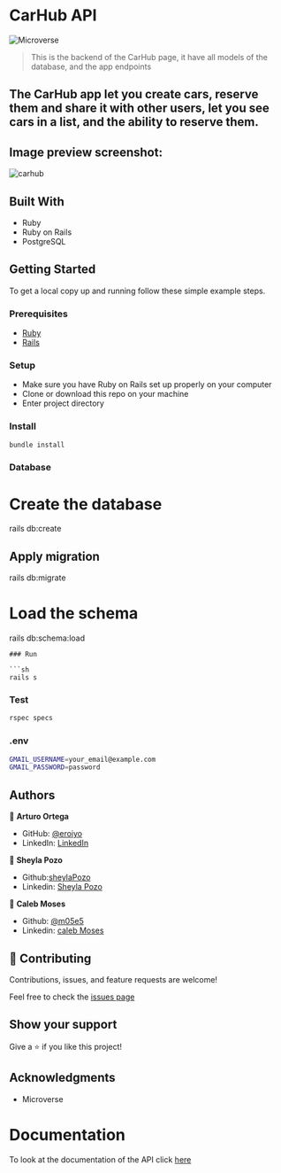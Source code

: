 # CarHub API

![Microverse](https://img.shields.io/badge/Microverse-blueviolet)

> This is the backend of the CarHub page, it have all models of the database, and the app endpoints

The CarHub app let you create cars, reserve them and share it with other users, let you see cars in a list, and the ability to reserve them.
---
## Image preview screenshot: 

![carhub](https://user-images.githubusercontent.com/54015740/161332524-c176f0f8-d3ca-4cfe-93b3-aee2d49eb923.png)

## Built With

- Ruby
- Ruby on Rails
- PostgreSQL

## Getting Started

To get a local copy up and running follow these simple example steps.

### Prerequisites

- [Ruby](https://www.ruby-lang.org/en/)
- [Rails](https://gorails.com/)

### Setup

- Make sure you have Ruby on Rails set up properly on your computer
- Clone or download this repo on your machine
- Enter project directory

### Install

```sh
bundle install
```

### Database
# Create the database
rails db:create

## Apply migration
rails db:migrate

# Load the schema
rails db:schema:load
```
### Run

```sh
rails s
```

### Test

```sh
rspec specs
```

### .env

```sh
GMAIL_USERNAME=your_email@example.com
GMAIL_PASSWORD=password
```

## Authors

👤 **Arturo Ortega**

- GitHub: [@eroiyo](https://github.com/eroiyo)
- LinkedIn: [LinkedIn](https://www.linkedin.com/in/carlos-arturo-ortega-guanipa/)

👤 **Sheyla Pozo**

- Github:[sheylaPozo](https://github.com/sheylaPozo)
- Linkedin: [Sheyla Pozo](https://www.linkedin.com/in/sheypozo/)

👤 **Caleb Moses**

- Github: [@m05e5](https://github.com/m05e5)
- Linkedin: [caleb Moses](https://www.linkedin.com/in/caleb-moses-0a1b531b9/)

## 🤝 Contributing

Contributions, issues, and feature requests are welcome!

Feel free to check the [issues page](https://github.com/eroiyo/Recipe-app/issues)

## Show your support

Give a ⭐️ if you like this project!

## Acknowledgments

- Microverse

# Documentation

To look at the documentation of the API click [here](docs/DOCUMENTATION.md)
